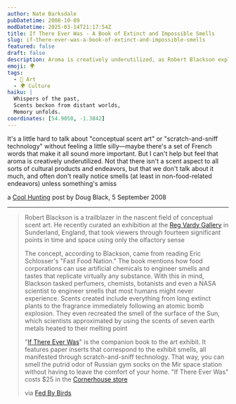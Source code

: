 ```yaml
---
author: Nate Barksdale
pubDatetime: 2008-10-09
modDatetime: 2025-03-14T21:17:54Z
title: If There Ever Was - A Book of Extinct and Impossible Smells
slug: if-there-ever-was-a-book-of-extinct-and-impossible-smells
featured: false
draft: false
description: Aroma is creatively underutilized, as Robert Blackson explores through conceptual scent art.
emoji: 🌍
tags:
  - 🎨 Art
  - 🌍 Culture
haiku: |
  Whispers of the past,  
  Scents beckon from distant worlds,  
  Memory unfolds.
coordinates: [54.9050, -1.3842]
---
```


It's a little hard to talk about "conceptual scent art" or "scratch-and-sniff technology" without feeling a little silly—maybe there's a set of French words that make it all sound more important. But I can't help but feel that aroma is creatively underutilized. Not that there isn't a scent aspect to all sorts of cultural products and endeavors, but that we don't talk about it much, and often don't really notice smells (at least in non-food-related endeavors) unless something's amiss

a [Cool Hunting](http://web.archive.org/web/20100201222026/http://www.coolhunting.com/archives/2008/09/if_there_ever_w.php) post by Doug Black, 5 September 2008

---

> Robert Blackson is a trailblazer in the nascent field of conceptual scent art. He recently curated an exhibition at the [Reg Vardy Gallery](http://www.regvardygallery.org/) in Sunderland, England, that took viewers through fourteen significant points in time and space using only the olfactory sense
>
> The concept, according to Blackson, came from reading Eric Schlosser's "Fast Food Nation." The book mentions how food corporations can use artificial chemicals to engineer smells and tastes that replicate virtually any substance. With this in mind, Blackson tasked perfumers, chemists, botanists and even a NASA scientist to engineer smells that most humans might never experience. Scents created include everything from long extinct plants to the fragrance immediately following an atomic bomb explosion. They even recreated the smell of the surface of the Sun, which scientists approximated by using the scents of seven earth metals heated to their melting point
>
> "[If There Ever Was](https://www.google.com/search?q=%22If%20There%20Ever%20Was%22%20cornerhouse.org)" is the companion book to the art exhibit. It features paper inserts that correspond to the exhibit smells, all manifested through scratch-and-sniff technology. That way, you can smell the putrid odor of Russian gym socks on the Mir space station without having to leave the comfort of your home. "If There Ever Was" costs $25 in the [Cornerhouse store](https://www.google.com/search?q=%22Cornerhouse%20store%22%20cornerhouse.org)
>
> via [Fed By Birds](http://web.archive.org/web/20150429050814/http://www.fedbybirds.com:80/2008/08/_i_didnt_make_it.html)
